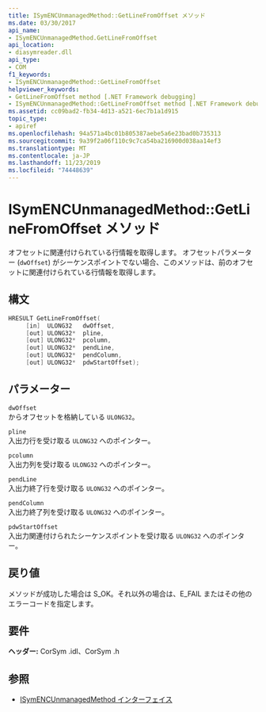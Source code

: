 ```yaml
---
title: ISymENCUnmanagedMethod::GetLineFromOffset メソッド
ms.date: 03/30/2017
api_name:
- ISymENCUnmanagedMethod.GetLineFromOffset
api_location:
- diasymreader.dll
api_type:
- COM
f1_keywords:
- ISymENCUnmanagedMethod::GetLineFromOffset
helpviewer_keywords:
- GetLineFromOffset method [.NET Framework debugging]
- ISymENCUnmanagedMethod::GetLineFromOffset method [.NET Framework debugging]
ms.assetid: cc09bad2-fb34-4d13-a521-6ec7b1a1d915
topic_type:
- apiref
ms.openlocfilehash: 94a571a4bc01b805387aebe5a6e23bad0b735313
ms.sourcegitcommit: 9a39f2a06f110c9c7ca54ba216900d038aa14ef3
ms.translationtype: MT
ms.contentlocale: ja-JP
ms.lasthandoff: 11/23/2019
ms.locfileid: "74448639"
---
```

# <a name="isymencunmanagedmethodgetlinefromoffset-method"></a>ISymENCUnmanagedMethod::GetLineFromOffset メソッド
オフセットに関連付けられている行情報を取得します。 オフセットパラメーター (`dwOffset`) がシーケンスポイントでない場合、このメソッドは、前のオフセットに関連付けられている行情報を取得します。  
  
## <a name="syntax"></a>構文  
  
```cpp  
HRESULT GetLineFromOffset(  
     [in]  ULONG32   dwOffset,  
     [out] ULONG32*  pline,  
     [out] ULONG32*  pcolumn,  
     [out] ULONG32*  pendLine,  
     [out] ULONG32*  pendColumn,  
     [out] ULONG32*  pdwStartOffset);  
```  
  
## <a name="parameters"></a>パラメーター  
 `dwOffset`  
 からオフセットを格納している `ULONG32`。  
  
 `pline`  
 入出力行を受け取る `ULONG32` へのポインター。  
  
 `pcolumn`  
 入出力列を受け取る `ULONG32` へのポインター。  
  
 `pendLine`  
 入出力終了行を受け取る `ULONG32` へのポインター。  
  
 `pendColumn`  
 入出力終了列を受け取る `ULONG32` へのポインター。  
  
 `pdwStartOffset`  
 入出力関連付けられたシーケンスポイントを受け取る `ULONG32` へのポインター。  
  
## <a name="return-value"></a>戻り値  
 メソッドが成功した場合は S_OK。それ以外の場合は、E_FAIL またはその他のエラーコードを指定します。  
  
## <a name="requirements"></a>要件  
 **ヘッダー:** CorSym .idl、CorSym .h  
  
## <a name="see-also"></a>参照

- [ISymENCUnmanagedMethod インターフェイス](../../../../docs/framework/unmanaged-api/diagnostics/isymencunmanagedmethod-interface.md)
